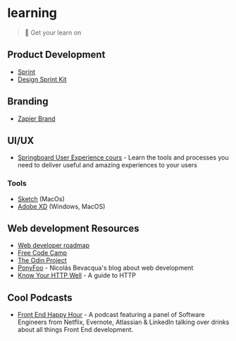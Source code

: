 # learning
> :rocket: Get your learn on

## Product Development

- [Sprint](http://www.thesprintbook.com/)
- [Design Sprint Kit](https://designsprintkit.withgoogle.com/)

## Branding
- [Zapier Brand](https://zapier.com/brand/)

## UI/UX

- [Springboard User Experience cours](https://www.springboard.com/learning-paths/user-experience-design/) - Learn the tools and processes you need to deliver useful and amazing experiences to your users

### Tools
- [Sketch](http://sketchapp.com) (MacOs)
- [Adobe XD](http://www.adobe.com/ca/products/experience-design.html) (Windows, MacOS)

## Web development Resources

- [Web developer roadmap](https://github.com/kamranahmedse/developer-roadmap)
- [Free Code Camp](https://www.freecodecamp.com/)
- [The Odin Project](http://www.theodinproject.com/)
- [PonyFoo](https://ponyfoo.com) - Nicolás Bevacqua's blog about web development
- [Know Your HTTP Well](https://github.com/for-GET/know-your-http-well) - A guide to HTTP

## Cool Podcasts
- [Front End Happy Hour](http://frontendhappyhour.com/) - A podcast featuring a panel of Software Engineers from Netflix, Evernote, Atlassian & LinkedIn talking over drinks about all things Front End development.
